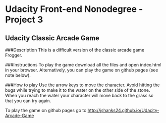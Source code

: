 # Udacity Front-end Nonodegree - Project 3
## Udacity Classic Arcade Game

###Description
This is a difficult version of the classic arcade game Frogger.

###Instructions
To play the game download all the files and open index.html in your browser.
Alternatively, you can play the game on github pages (see note below).

###How to play
Use the arrow keys to move the character.
Avoid hitting the bugs while trying to make it to the water on the other side of the stone. When you reach the water your character will move back to the grass so that you can try again.

To play the game on github pages go to http://jshanks24.github.io/Udacity-Arcade-Game